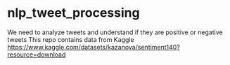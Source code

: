 # nlp_tweet_processing
We need to analyze tweets and understand if they are positive or negative tweets
This repo contains data from Kaggle
https://www.kaggle.com/datasets/kazanova/sentiment140?resource=download
